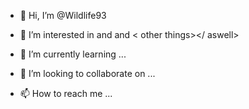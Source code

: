 - 👋 Hi, I’m @Wildlife93
- 👀 I’m interested in <wildlife> </wildlife>
and <codeing> </coding> and < other things></ aswell>


- 🌱 I’m currently learning ... 
- 💞️ I’m looking to collaborate on ...
- 📫 How to reach me ...

<!---
Wildlife93/Wildlife93 is a ✨ special ✨ repository because its `README.md` (this file) appears on your GitHub profile.
You can click the Preview link to take a look at your changes.
--->
